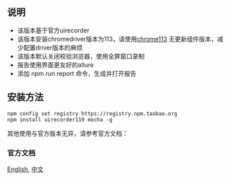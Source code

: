 ## 说明
- 该版本基于官方uirecorder
- 该版本安装chromedriver版本为113，请使用[chrome113](https://edgedl.me.gvt1.com/edgedl/release2/chrome/pxdjhchicvhxhf56y2sondqxx4_113.0.5672.93/113.0.5672.93_chrome_installer.exe) 无更新组件版本，减少配置driver版本的麻烦
- 该版本默认关闭校验浏览器，使用全屏窗口录制
- 报告使用界面更友好的allure
- 添加 npm run report 命令，生成并打开报告

## 安装方法

```shell
npm config set registry https://registry.npm.taobao.org
npm install uirecorder119 mocha -g
```

其他使用与官方版本无异，请参考官方文档：

### 官方文档
[English](README_en.md), [中文](README_zh-cn.md)